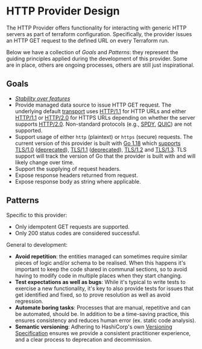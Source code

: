 # HTTP Provider Design

The HTTP Provider offers functionality for interacting with generic HTTP servers as part of terraform configuration.
Specifically, the provider issues an HTTP GET request to the defined URL on every Terraform run.

Below we have a collection of _Goals_ and _Patterns_: they represent the guiding principles applied during the
development of this provider. Some are in place, others are ongoing processes, others are still just inspirational.

## Goals

* [_Stability over features_](.github/CONTRIBUTING.md)
* Provide managed data source to issue HTTP GET request. The underlying default
[transport](https://pkg.go.dev/net/http#Transport) uses [HTTP/1.1](https://datatracker.ietf.org/doc/html/rfc2616) for
HTTP URLs and either [HTTP/1.1](https://datatracker.ietf.org/doc/html/rfc2616) or 
[HTTP/2.0](https://datatracker.ietf.org/doc/html/rfc7540) for HTTPS URLs depending on whether the server supports
[HTTP/2.0](https://datatracker.ietf.org/doc/html/rfc7540). Non-standard protocols (e.g., 
[SPDY](https://tools.ietf.org/id/draft-ietf-httpbis-http2-00.html), 
[QUIC](https://datatracker.ietf.org/doc/html/draft-ietf-quic-transport-34)) are not supported.
* Support usage of either `http` (plaintext) or `https` (secure) requests. The current version of this provider is 
built with [Go 1.18](https://go.dev/doc/go1.18) which [supports](https://go.dev/doc/go1.18#tls10) 
[TLS/1.0](https://www.ietf.org/rfc/rfc2246.txt) ([deprecated](https://datatracker.ietf.org/doc/rfc8996/)), 
[TLS/1.1](https://datatracker.ietf.org/doc/html/rfc4346) ([deprecated](https://datatracker.ietf.org/doc/rfc8996/)), 
[TLS/1.2](https://datatracker.ietf.org/doc/html/rfc5246) and 
[TLS/1.3](https://datatracker.ietf.org/doc/html/rfc8446). TLS support will track the version of Go that the provider
is built with and will likely change over time.
* Support the supplying of request headers.
* Expose response headers returned from request.
* Expose response body as string where applicable.

## Patterns

Specific to this provider:

* Only idempotent GET requests are supported.
* Only 200 status codes are considered successful.

General to development:

* **Avoid repetition**: the entities managed can sometimes require similar pieces of logic and/or schema to be realised.
  When this happens it's important to keep the code shared in communal sections, so to avoid having to modify code in
  multiple places when they start changing.
* **Test expectations as well as bugs**: While it's typical to write tests to exercise a new functionality, it's key to
  also provide tests for issues that get identified and fixed, so to prove resolution as well as avoid regression.
* **Automate boring tasks**: Processes that are manual, repetitive and can be automated, should be. In addition to be a
  time-saving practice, this ensures consistency and reduces human error (ex. static code analysis).
* **Semantic versioning**: Adhering to HashiCorp's own
  [Versioning Specification](https://www.terraform.io/plugin/sdkv2/best-practices/versioning#versioning-specification)
  ensures we provide a consistent practitioner experience, and a clear process to deprecation and decommission.
